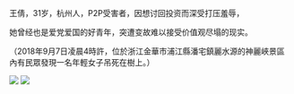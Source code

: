 王倩，31岁，杭州人，P2P受害者，因想讨回投资而深受打压羞辱，

她曾经也是爱党爱国的好青年，突遭变故难以接受价值观尽塌的现实。

（2018年9月7日凌晨4時許，位於浙江金華市浦江縣潘宅鎮麗水源的神麗峽景區內有民眾發現一名年輕女子吊死在樹上。） 

<img src="https://pbs.twimg.com/media/Dmf1cFAUUAA3Q46.jpg?raw=true"/>

<img src="https://raw.githubusercontent.com/taoste/Hello-World/master/eBook/yourchina/31wq/wqys.jpg?raw=true"/>
